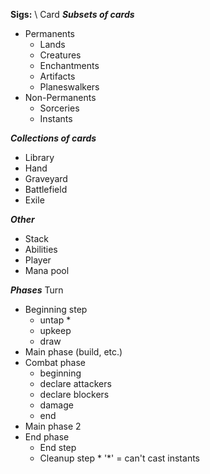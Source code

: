 **Sigs:** \\
Card
***Subsets of cards***
- Permanents
  - Lands
  - Creatures
  - Enchantments
  - Artifacts
  - Planeswalkers
- Non-Permanents
  - Sorceries
  - Instants

***Collections of cards***
- Library
- Hand
- Graveyard
- Battlefield
- Exile

***Other***
- Stack
- Abilities
- Player
- Mana pool

***Phases***
Turn
- Beginning step
  - untap *
  - upkeep
  - draw
- Main phase (build, etc.)
- Combat phase
  - beginning
  - declare attackers
  - declare blockers
  - damage
  - end
- Main phase 2
- End phase
  - End step
  - Cleanup step *
'*' = can't cast instants

